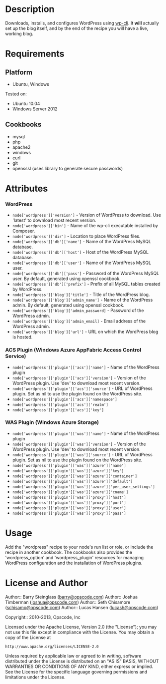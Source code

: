 Description
===========

Downloads, installs, and configures WordPress using [wp-cli](https://github.com/wp-cli/wp-cli). It **will** actually set up the blog itself, and by the end of the recipe you will have a live, working blog.

Requirements
============

Platform
--------

* Ubuntu, Windows

Tested on:

* Ubuntu 10.04
* Windows Server 2012


Cookbooks
---------

* mysql
* php
* apache2
* windows
* curl
* git
* opensssl (uses library to generate secure passwords)

Attributes
==========

### WordPress

* `node['wordpress']['version']` - Version of WordPress to download. Use 'latest' to download most recent version.
* `node['wordpress']['bin']` - Name of the wp-cli executable installed by Composer.
* `node['wordpress']['dir']` - Location to place WordPress files.
* `node['wordpress']['db']['name']` - Name of the WordPress MySQL database.
* `node['wordpress']['db']['host']` - Host of the WordPress MySQL database.
* `node['wordpress']['db']['user']` - Name of the WordPress MySQL user.
* `node['wordpress']['db']['pass']` - Password of the WordPress MySQL user. By default, generated using openssl cookbook.
* `node['wordpress']['db']['prefix']` - Prefix of all MySQL tables created by WordPress.
* `node['wordpress']['blog']['title']` - Title of the WordPress blog.
* `node['wordpress']['blog']['admin_name']` - Name of the WordPress admin. By default, generated using openssl cookbook.
* `node['wordpress']['blog']['admin_password]` - Password of the WordPress admin.
* `node['wordpress']['blog']['admin_email]` - Email address of the WordPress admin.
* `node['wordpress']['blog']['url']` - URL on which the WordPress blog is hosted.

### ACS Plugin (Windows Azure AppFabric Access Control Service)
* `node['wordpress']['plugin']['acs']['name']` - Name of the WordPress plugin
* `node['wordpress']['plugin']['acs']['version']` - Version of the WordPress plugin. Use 'dev' to download most recent version.
* `node['wordpress']['plugin']['acs']['source']` - URL of WordPress plugin. Set as nil to use the plugin found on the WordPress site.
* `node['wordpress']['plugin']['acs']['namespace']`
* `node['wordpress']['plugin']['acs']['realm']`
* `node['wordpress']['plugin']['acs']['key']`

### WAS Plugin (Windows Azure Storage)
* `node['wordpress']['plugin']['was']['name']` - Name of the WordPress plugin
* `node['wordpress']['plugin']['was']['version']` - Version of the WordPress plugin. Use 'dev' to download most recent version.
* `node['wordpress']['plugin']['was']['source']` - URL of WordPress plugin. Set as nil to use the plugin found on the WordPress site.
* `node['wordpress']['plugin']['was']['azure']['name']`
* `node['wordpress']['plugin']['was']['azure']['key']`
* `node['wordpress']['plugin']['was']['azure']['container']`
* `node['wordpress']['plugin']['was']['azure']['default']`
* `node['wordpress']['plugin']['was']['azure']['per_user_settings']`
* `node['wordpress']['plugin']['was']['azure']['cname']`
* `node['wordpress']['plugin']['was']['proxy']['host']`
* `node['wordpress']['plugin']['was']['proxy']['port']`
* `node['wordpress']['plugin']['was']['proxy']['user']`
* `node['wordpress']['plugin']['was']['proxy']['pass']`

Usage
=====

Add the "wordpress" recipe to your node's run list or role, or include the recipe in another cookbook. The cookbooks also provides the 'wordpress_option' and 'wordpress_plugin' resources for managing WordPress configuration and the installation of WordPress plugins.

License and Author
==================

Author:: Barry Steinglass (barry@opscode.com)
Author:: Joshua Timberman (joshua@opscode.com)
Author:: Seth Chisamore (schisamo@opscode.com)
Author:: Lucas Hansen (lucash@opscode.com)

Copyright:: 2010-2013, Opscode, Inc

Licensed under the Apache License, Version 2.0 (the "License");
you may not use this file except in compliance with the License.
You may obtain a copy of the License at

    http://www.apache.org/licenses/LICENSE-2.0

Unless required by applicable law or agreed to in writing, software
distributed under the License is distributed on an "AS IS" BASIS,
WITHOUT WARRANTIES OR CONDITIONS OF ANY KIND, either express or implied.
See the License for the specific language governing permissions and
limitations under the License.
